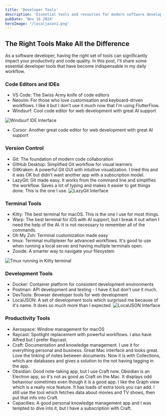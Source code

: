 ```yaml
---
title: 'Developer Tools'
description: 'Essential tools and resources for modern software development'
pubDate: 'Nov 16 2024'
heroImage: '/localjason1.png'
---
```


## The Right Tools Make All the Difference

As a software developer, having the right set of tools can significantly impact your productivity and code quality. In this post, I'll share some essential developer tools that have become indispensable in my daily workflow.

### Code Editors and IDEs
- VS Code: The Swiss Army knife of code editors
- Neovim: For those who love customisation and keyboard-driven workflows. I like it but I don't use it much now that I'm using FlutterFlow.
- Windsurf: Cool code editor for web development with great AI support

![Windsurf IDE Interface](/windsur1.png)

- Cursor: Another great code editor for web development with great AI support

### Version Control
- Git: The foundation of modern code collaboration
- GitHub Desktop: Simplified Git workflow for visual learners
- GitKraken: A powerful Git GUI with intuitive visualization. I tried this and it was OK but didn't want another app with a subscription model.
- LazyGit: Git made easy. It works from the command line and simplifies the workflow. Saves a lot of typing and makes it easier to get things done. This is the one I use.
![LazyGit Interface](/lazygit1.png)

### Terminal Tools
- Kitty: The best terminal for macOS. This is the one I use for most things.
- Warp: The best terminal for iOS with AI support, but I break it out when I need the help of the AI. It is not necessary to remember all of the commands.
- Oh My Zsh: Terminal customization made easy
- tmux: Terminal multiplexer for advanced workflows. It's good to use when running a local server and having multiple terminals open.
- Zoxide: A smarter way to navigate your filesystem

![Tmux running in Kitty terminal](/tmuxinkitty.png)

### Development Tools
- Docker: Container platform for consistent development environments
- Postman: API development and testing - I have it but don't use it much.
- DevTools: Browser developer tools for web development
- LocalJSON: A set of development tools which surprised me because of it's name. It does so much more than I expected.
![LocalJSON Interface](/localjason1.png)



### Productivity Tools
- Aerospace: Window management for macOS
- Raycast: Spotlight replacement with powerful workflows. I also have Alfred but I prefer Raycast.
- Craft: Documentation and knowledge management. I use it for everything personal and business. Great Mac interface and looks great. Love the linking of notes between documents. Now it is with Collections, which are databases and gives a solution to the not having tagging in the app.
- Obsidian: Good note-taking app, but I use Craft now. Obsidian is an Electron app, so it's not as good as Craft on the Mac. It displays odd behaviour sometimes even though it is a good app. I like the Graph view which is a really nice feature. It has loads of extra tools you can add. I still use the tool which fetches data about movies and TV shows, then put that info into Craft.
- Capacities: A good personal knowledge management app and I was tempted to dive into it, but I have a subscription with Craft.
